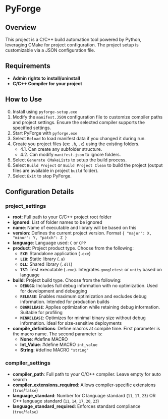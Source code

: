 # PyForge

## Overview
This project is a C/C++ build automation tool powered by Python, leveraging CMake for project configuration. The project setup is customizable via a JSON configuration file.

## Requirements
- **Admin rights to install/uninstall**
- **C/C++ Compiler for your project**

## How to Use
0. Install using `pyforge-setup.exe`
1. Modify the `manifest.JSON` configuration file to customize compiler paths and project settings. Ensure the selected compiler supports the specified settings.
2. Start PyForge with `pyforge.exe`
3. Select `Reload` to load manifest data if you changed it during run.
4. Create you project files (ex: `.h`, `.c`) using the existing folders.
    - 4.1. Can create any subfolder structure.
    - 4.2. Can modify `manifest.json` to ignore folders.
5. Select `Generate CMakeLists` to setup the build process.
6. Select `Build Project` or `Build Project Clean` to build the project (output files are available in project `build` folder).
7. Select `Exit` to stop PyForge.

## Configuration Details

### project_settings
- **root**: Full path to your C/C++ project root folder
- **ignored**: List of folder names to be ignored
- **name**: Name of executable and library will be based on this
- **version**: Defines the current project version. Format `{ "major": X, "minor": Y, "patch": Z }`
- **language**: Language used: `C` or `CPP`
- **product**: Project product type. Choose from the following:
    - **`EXE`**: Standalone application (`.exe`)
    - **`LIB`**: Static library (`.a`)
    - **`DLL`**: Shared library (`.dll`)
    - **`TST`**: Test executable (`.exe`). Integrates `googletest` or `unity` based on language
- **build**: Project build type. Choose from the following:
    - **`DEBUGG`**: Includes full debug information with no optimization. Used for development and debugging
    - **`RELEASE`**: Enables maximum optimization and excludes debug information. Intended for production builds
    - **`DBGRELEASE`**: Applies optimization while retaining debug information. Suitable for profiling
    - **`MINRELEASE`**: Optimizes for minimal binary size without debug information. Ideal for size-sensitive deployments
- **compile_definitions**: Define macros at compile time. First parameter is the macro name. The second parameter is:
    - **None**: #define MACRO
    - **Int_Value**: #define MACRO `int_value`
    - **String**: #define MACRO `"string"`

### compiler_settings
- **compiler_path**: Full path to your C/C++ compiler. Leave empty for auto search
- **compiler_extensions_required**: Allows compiler-specific extensions (`true`/`false`)
- **language_standard**: Number for C language standard (`11`, `17`, `23`) OR C++ language standard (`11`, `14`, `17`, `20`, `23`)
- **language_standard_required**: Enforces standard compliance (`true`/`false`)
